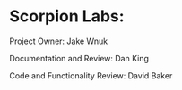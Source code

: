 # Scorpion Labs:

Project Owner: Jake Wnuk

Documentation and Review: Dan King

Code and Functionality Review: David Baker
